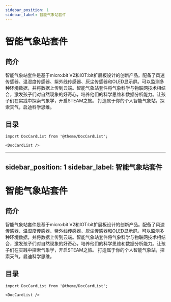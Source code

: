```yaml
---
sidebar_position: 1
sidebar_label: 智能气象站套件
---
```


# 智能气象站套件

## 简介

智能气象站套件是基于micro:bit V2和IOT:bit扩展板设计的创新产品。配备了风速传感器、温湿度传感器、紫外线传感器、灰尘传感器和OLED显示屏。可以监测多种环境数据，并将数据上传到云端。智能气象站套件将气象科学与物联网技术相结合，激发孩子们对自然现象的好奇心，培养他们的科学思维和数据分析能力。让孩子们在实践中探索气象学，开启STEAM之旅。
打造属于你的个人智能气象站，探索天气，启迪科学思维。

## 目录

```mdx-code-block
import DocCardList from '@theme/DocCardList';

<DocCardList />
```

---
sidebar_position: 1
sidebar_label: 智能气象站套件
---

# 智能气象站套件

## 简介

智能气象站套件是基于micro:bit V2和IOT:bit扩展板设计的创新产品。配备了风速传感器、温湿度传感器、紫外线传感器、灰尘传感器和OLED显示屏。可以监测多种环境数据，并将数据上传到云端。智能气象站套件将气象科学与物联网技术相结合，激发孩子们对自然现象的好奇心，培养他们的科学思维和数据分析能力。让孩子们在实践中探索气象学，开启STEAM之旅。
打造属于你的个人智能气象站，探索天气，启迪科学思维。

## 目录

```mdx-code-block
import DocCardList from '@theme/DocCardList';

<DocCardList />
```
